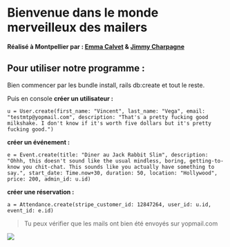 # Bienvenue dans le monde merveilleux des mailers


  **Réalisé à Montpellier par : [Emma Calvet](https://github.com/emcalvet) & [Jimmy Charpagne](https://github.com/Hykios42/)**

## **Pour utiliser notre programme :**

Bien commencer par les bundle install, rails db:create et tout le reste.

Puis en console **créer un utilisateur :**

    u = User.create(first_name: "Vincent", last_name: "Vega", email: "testmtp@yopmail.com", description: "That's a pretty fucking good milkshake. I don't know if it's worth five dollars but it's pretty fucking good.")

**créer un événement :**

    e = Event.create(title: "Diner au Jack Rabbit Slim", description: "Ohhh, this doesn't sound like the usual mindless, boring, getting-to-know you chit-chat. This sounds like you actually have something to say.", start_date: Time.now+30, duration: 50, location: "Hollywood", price: 200, admin_id: u.id)

**créer une réservation :**

    a = Attendance.create(stripe_customer_id: 12847264, user_id: u.id, event_id: e.id)

> Tu peux vérifier que les mails ont bien été envoyés sur yopmail.com

![](https://media.giphy.com/media/UEbfQpfuK0xO0/giphy.gif)
